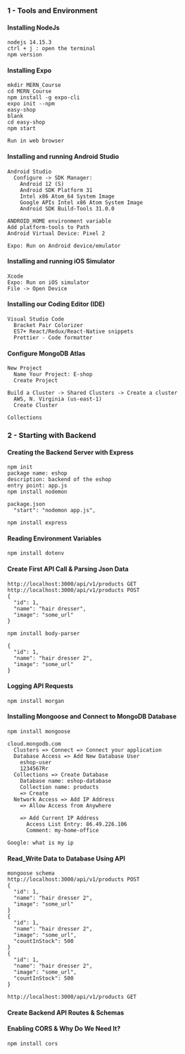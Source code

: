 ### 1 - Tools and Environment

#### Installing NodeJs
```
nodejs 14.15.3
ctrl + j : open the terminal
npm version
```

#### Installing Expo
```
mkdir MERN_Course
cd MERN_Course
npm install -g expo-cli
expo init --npm
easy-shop
blank
cd easy-shop
npm start

Run in web browser
```

#### Installing and running Android Studio
```
Android Studio
  Configure -> SDK Manager:
    Android 12 (S)
    Android SDK Platform 31
    Intel x86 Atom_64 System Image
    Google APIs Intel x86 Atom System Image
    Android SDK Build-Tools 31.0.0

ANDROID_HOME environment variable
Add platform-tools to Path
Android Virtual Device: Pixel 2

Expo: Run on Android device/emulator
```

#### Installing and running iOS Simulator
```
Xcode
Expo: Run on iOS simulator
File -> Open Device
```

#### Installing our Coding Editor (IDE)
```
Visual Studio Code
  Bracket Pair Colorizer
  ES7+ React/Redux/React-Native snippets
  Prettier - Code formatter
```

#### Configure MongoDB Atlas
```
New Project
  Name Your Project: E-shop
  Create Project

Build a Cluster -> Shared Clusters -> Create a cluster
  AWS, N. Virginia (us-east-1)
  Create Cluster

Collections
```

### 2 - Starting with Backend

#### Creating the Backend Server with Express
```
npm init
package name: eshop
description: backend of the eshop
entry point: app.js
npm install nodemon

package.json
  "start": "nodemon app.js",

npm install express
```

#### Reading Environment Variables
```
npm install dotenv
```

#### Create First API Call & Parsing Json Data
```
http://localhost:3000/api/v1/products GET
http://localhost:3000/api/v1/products POST
{
  "id": 1,
  "name": "hair dresser",
  "image": "some_url"
}

npm install body-parser

{
  "id": 1,
  "name": "hair dresser 2",
  "image": "some_url"
}
```

#### Logging API Requests
```
npm install morgan
```

#### Installing Mongoose and Connect to MongoDB Database
```
npm install mongoose

cloud.mongodb.com
  Clusters => Connect => Connect your application
  Database Access => Add New Database User
    eshop-user
    1234567Rr
  Collections => Create Database
    Database name: eshop-database
    Collection name: products
    => Create
  Network Access => Add IP Address 
    => Allow Access from Anywhere 

    => Add Current IP Address
      Access List Entry: 86.49.226.106
      Comment: my-home-office

Google: what is my ip
```

#### Read_Write Data to Database Using API
```
mongoose schema
http://localhost:3000/api/v1/products POST
{
  "id": 1,
  "name": "hair dresser 2",
  "image": "some_url"
}
{
  "id": 1,
  "name": "hair dresser 2",
  "image": "some_url",
  "countInStock": 500
}
{
  "id": 1,
  "name": "hair dresser 2",
  "image": "some_url",
  "countInStock": 500
}

http://localhost:3000/api/v1/products GET
```

#### Create Backend API Routes & Schemas

#### Enabling CORS & Why Do We Need It?
```
npm install cors
```
